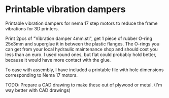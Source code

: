 Printable vibration dampers
===========================

Printable vibration dampers for nema 17 step motors to reduce the frame vibrations for 3D printers.


Print 2pcs of "Vibration damper 4mm.stl", get 1 piece of rubber O-ring 25x3mm and superglue it in between the plastic flanges.
The O-rings you can get from your local hydraulic maintenance shop and should cost you less than an euro. I used round ones, but flat could probably hold better, because it would have more contact with the glue.


To ease with assembly, I have included a printable file with hole dimensions corresponding to Nema 17 motors.

TODO:
Prepare a CAD drawing to make these out of plywood or metal.
(I'm way better with CAD drawings)



